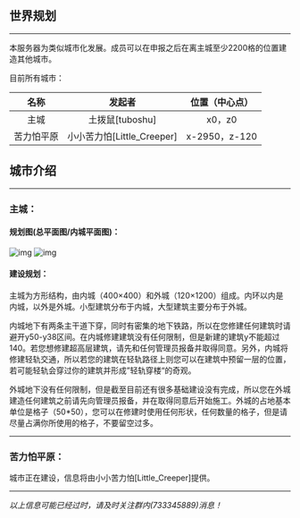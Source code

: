 ## 世界规划<br/>
*****
本服务器为类似城市化发展。成员可以在申报之后在离主城至少2200格的位置建造其他城市。<br/>  

目前所有城市：

|名称|发起者|位置（中心点）|
|:-:|:-:|:-:|
|主城|土拨鼠[tuboshu]|x0，z0|
|苦力怕平原|小小苦力怕[Little_Creeper]|x-2950，z-120|

## 城市介绍<br/>
*****
### 主城：<br/>

#### 规划图(总平面图/内城平面图)：<br/>
![img](”images\2dMap-main_city.png“)
![img](“images\2dMap-main_city_inner.png”)

#### 建设规划：<br/>
主城为方形结构，由内城（400×400）和外城（120×1200）组成。内环以内是内城，以外是外城。小型建筑分布于内城，大型建筑主要分布于外城。<br>  

内城地下有两条主干道下穿，同时有密集的地下铁路，所以在您修建任何建筑时请避开y50-y38区间。在内城修建建筑没有任何限制，但是新建的建筑y不能超过140。若您想修建超高层建筑，请先和任何管理员报备并取得同意。另外，内城将修建轻轨交通，所以若您的建筑在轻轨路径上则您可以在建筑中预留一层的位置，若可能轻轨会穿过你的建筑并形成”轻轨穿楼“的奇观。<br/>  

外城地下没有任何限制，但是截至目前还有很多基础建设没有完成，所以您在外城建造任何建筑之前请先向管理员报备，并在取得同意后开始施工。外城的占地基本单位是格子（50*50），您可以在修建时使用任何形状，任何数量的格子，但是请尽量占满你所使用的格子，不要留空过多。<br/>  
*****
### 苦力怕平原：<br/>
城市正在建设，信息将由小小苦力怕[Little_Creeper]提供。

****
*以上信息可能已经过时，请及时关注群内(733345889)消息！*

